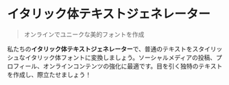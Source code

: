 # イタリック体テキストジェネレーター

> オンラインでユニークな美的フォントを作成

私たちの**イタリック体テキストジェネレーター**で、普通のテキストをスタイリッシュなイタリック体フォントに変換しましょう。ソーシャルメディアの投稿、プロフィール、オンラインコンテンツの強化に最適です。目を引く独特のテキストを作成し、際立たせましょう！